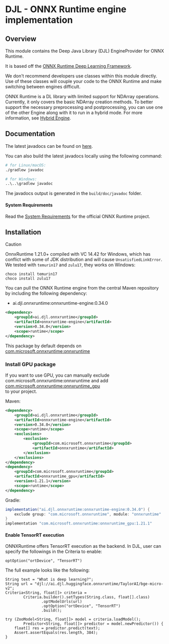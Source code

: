 # DJL - ONNX Runtime engine implementation

## Overview
This module contains the Deep Java Library (DJL) EngineProvider for ONNX Runtime.

It is based off the [ONNX Runtime Deep Learning Framework](https://onnxruntime.ai/).


We don't recommend developers use classes within this module directly.
Use of these classes will couple your code to the ONNX Runtime and make switching between engines difficult.

ONNX Runtime is a DL library with limited support for NDArray operations.
Currently, it only covers the basic NDArray creation methods. To better support the necessary preprocessing and postprocessing,
you can use one of the other Engine along with it to run in a hybrid mode.
For more information, see [Hybrid Engine](../../../docs/hybrid_engine.md).

## Documentation

The latest javadocs can be found on [here](https://javadoc.io/doc/ai.djl.onnxruntime/onnxruntime-engine/latest/index.html).

You can also build the latest javadocs locally using the following command:

```sh
# for Linux/macOS:
./gradlew javadoc

# for Windows:
..\..\gradlew javadoc
```
The javadocs output is generated in the `build/doc/javadoc` folder.

#### System Requirements

Read the [System Requirements](https://github.com/microsoft/onnxruntime/blob/master/README.md#system-requirements)
for the official ONNX Runtime project.

## Installation

> [!CAUTION]
> OnnxRuntime 1.21.0+ compiled with VC 14.42 for Windows, which has conflict with some of JDK distribution
> and will cause `UnsatisfiedLinkError`.
> We tested with `temurin17` and `zulu17`, they works on Windows:
> ```
> choco install temurin17
> choco install zulu17
> ```

You can pull the ONNX Runtime engine from the central Maven repository by including the following dependency:

- ai.djl.onnxruntime:onnxruntime-engine:0.34.0

```xml
<dependency>
    <groupId>ai.djl.onnxruntime</groupId>
    <artifactId>onnxruntime-engine</artifactId>
    <version>0.34.0</version>
    <scope>runtime</scope>
</dependency>
```

This package by default depends on [com.microsoft.onnxruntime:onnxruntime](https://search.maven.org/artifact/com.microsoft.onnxruntime/onnxruntime)

### Install GPU package
If you want to use GPU, you can manually exclude com.microsoft.onnxruntime:onnxruntime
and add [com.microsoft.onnxruntime:onnxruntime_gpu](https://search.maven.org/artifact/com.microsoft.onnxruntime/onnxruntime_gpu)  
to your project.

Maven:

```xml
<dependency>
    <groupId>ai.djl.onnxruntime</groupId>
    <artifactId>onnxruntime-engine</artifactId>
    <version>0.34.0</version>
    <scope>runtime</scope>
    <exclusions>
        <exclusion>
            <groupId>com.microsoft.onnxruntime</groupId>
            <artifactId>onnxruntime</artifactId>
        </exclusion>
    </exclusions>
</dependency>
<dependency>
    <groupId>com.microsoft.onnxruntime</groupId>
    <artifactId>onnxruntime_gpu</artifactId>
    <version>1.21.1</version>
    <scope>runtime</scope>
</dependency>
```

Gradle:

```groovy
implementation("ai.djl.onnxruntime:onnxruntime-engine:0.34.0") {
    exclude group: "com.microsoft.onnxruntime", module: "onnxruntime"
}
implementation "com.microsoft.onnxruntime:onnxruntime_gpu:1.21.1"
```

#### Enable TensorRT execution

ONNXRuntime offers TensorRT execution as the backend. In DJL, user can specify the followings in the Criteria to enable:

```
optOption("ortDevice", "TensorRT")
```

The full example looks like the following:

```
String text = "What is deep learning?";
String url = "djl://ai.djl.huggingface.onnxruntime/TaylorAI/bge-micro-v2";
Criteria<String, float[]> criteria =
        Criteria.builder().setTypes(String.class, float[].class)
                .optModelUrls(url)
                .optOption("ortDevice", "TensorRT")
                .build();

try (ZooModel<String, float[]> model = criteria.loadModel();
        Predictor<String, float[]> predictor = model.newPredictor()) {
    float[] res = predictor.predict(text);
    Assert.assertEquals(res.length, 384);
}
```
